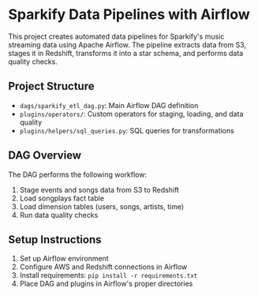# Sparkify Data Pipelines with Airflow

This project creates automated data pipelines for Sparkify's music streaming data using Apache Airflow. The pipeline extracts data from S3, stages it in Redshift, transforms it into a star schema, and performs data quality checks.

## Project Structure

- `dags/sparkify_etl_dag.py`: Main Airflow DAG definition
- `plugins/operators/`: Custom operators for staging, loading, and data quality
- `plugins/helpers/sql_queries.py`: SQL queries for transformations

## DAG Overview

The DAG performs the following workflow:
1. Stage events and songs data from S3 to Redshift
2. Load songplays fact table
3. Load dimension tables (users, songs, artists, time)
4. Run data quality checks

## Setup Instructions

1. Set up Airflow environment
2. Configure AWS and Redshift connections in Airflow
3. Install requirements: `pip install -r requirements.txt`
4. Place DAG and plugins in Airflow's proper directories
